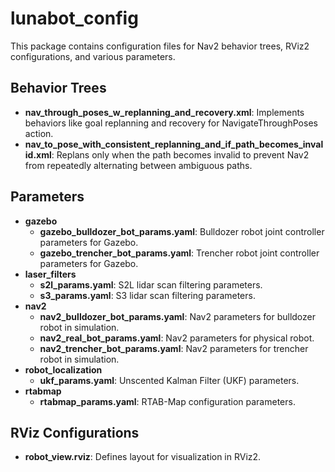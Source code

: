 # lunabot_config

This package contains configuration files for Nav2 behavior trees, RViz2 configurations, and various parameters.

## Behavior Trees
- **nav_through_poses_w_replanning_and_recovery.xml**: Implements behaviors like goal replanning and recovery for NavigateThroughPoses action.
- **nav_to_pose_with_consistent_replanning_and_if_path_becomes_invalid.xml**: Replans only when the path becomes invalid to prevent Nav2 from repeatedly alternating between ambiguous paths.

## Parameters
- **gazebo**
  - **gazebo_bulldozer_bot_params.yaml**: Bulldozer robot joint controller parameters for Gazebo.
  - **gazebo_trencher_bot_params.yaml**: Trencher robot joint controller parameters for Gazebo.
- **laser_filters**
  - **s2l_params.yaml**: S2L lidar scan filtering parameters.
  - **s3_params.yaml**: S3 lidar scan filtering parameters.
- **nav2**
  - **nav2_bulldozer_bot_params.yaml**: Nav2 parameters for bulldozer robot in simulation.
  - **nav2_real_bot_params.yaml**: Nav2 parameters for physical robot.
  - **nav2_trencher_bot_params.yaml**: Nav2 parameters for trencher robot in simulation.
- **robot_localization**
  - **ukf_params.yaml**: Unscented Kalman Filter (UKF) parameters.
- **rtabmap**
  - **rtabmap_params.yaml**: RTAB-Map configuration parameters.

## RViz Configurations
- **robot_view.rviz**: Defines layout for visualization in RViz2.
